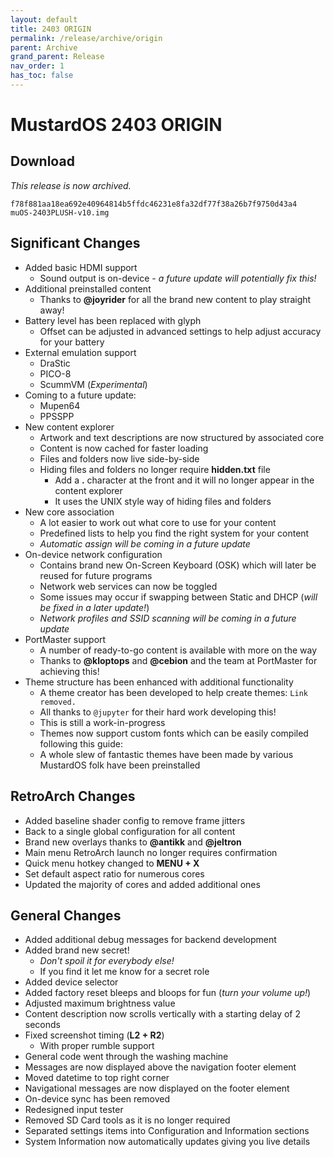 ```yaml
---
layout: default
title: 2403 ORIGIN
permalink: /release/archive/origin
parent: Archive
grand_parent: Release
nav_order: 1
has_toc: false
---
```


# MustardOS 2403 ORIGIN
## Download
_This release is now archived._
```
f78f881aa18ea692e40964814b5ffdc46231e8fa32df77f38a26b7f9750d43a4  muOS-2403PLUSH-v10.img
```
## Significant Changes
- Added basic HDMI support
  - Sound output is on-device - _a future update will potentially fix this!_ 
- Additional preinstalled content
  - Thanks to **@joyrider** for all the brand new content to play straight away!
- Battery level has been replaced with glyph
  - Offset can be adjusted in advanced settings to help adjust accuracy for your battery
- External emulation support
  - DraStic
  - PICO-8
  - ScummVM (_Experimental_)
- Coming to a future update:
  - Mupen64
  - PPSSPP 
- New content explorer
  - Artwork and text descriptions are now structured by associated core
  - Content is now cached for faster loading
  - Files and folders now live side-by-side
  - Hiding files and folders no longer require **hidden.txt** file
    - Add a **.** character at the front and it will no longer appear in the content explorer
    - It uses the UNIX style way of hiding files and folders
- New core association
  - A lot easier to work out what core to use for your content
  - Predefined lists to help you find the right system for your content
  - _Automatic assign will be coming in a future update_
- On-device network configuration
  - Contains brand new On-Screen Keyboard (OSK) which will later be reused for future programs
  - Network web services can now be toggled
  - Some issues may occur if swapping between Static and DHCP (_will be fixed in a later update!_)
  - _Network profiles and SSID scanning will be coming in a future update_
- PortMaster support
  - A number of ready-to-go content is available with more on the way
  - Thanks to **@kloptops** and **@cebion** and the team at PortMaster for achieving this!
- Theme structure has been enhanced with additional functionality
  - A theme creator has been developed to help create themes: `Link removed.`
  - All thanks to `@jupyter` for their hard work developing this!
  - This is still a work-in-progress
  - Themes now support custom fonts which can be easily compiled following this guide: 
  - A whole slew of fantastic themes have been made by various MustardOS folk have been preinstalled

## RetroArch Changes
- Added baseline shader config to remove frame jitters
- Back to a single global configuration for all content
- Brand new overlays thanks to **@antikk** and **@jeltron**
- Main menu RetroArch launch no longer requires confirmation
- Quick menu hotkey changed to **MENU + X**
- Set default aspect ratio for numerous cores
- Updated the majority of cores and added additional ones

## General Changes
- Added additional debug messages for backend development
- Added brand new secret!
  - _Don't spoil it for everybody else!_
  - If you find it let me know for a secret role
- Added device selector
- Added factory reset bleeps and bloops for fun (_turn your volume up!_)
- Adjusted maximum brightness value
- Content description now scrolls vertically with a starting delay of 2 seconds
- Fixed screenshot timing (**L2 + R2**)
  - With proper rumble support
- General code went through the washing machine
- Messages are now displayed above the navigation footer element
- Moved datetime to top right corner
- Navigational messages are now displayed on the footer element
- On-device sync has been removed
- Redesigned input tester
- Removed SD Card tools as it is no longer required
- Separated settings items into Configuration and Information sections
- System Information now automatically updates giving you live details